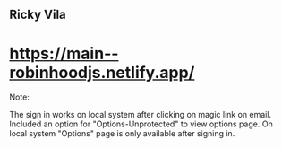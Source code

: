 ## Ricky Vila 

# https://main--robinhoodjs.netlify.app/
Note: 

The sign in works on local system after clicking on magic link on email. Included an option for "Options-Unprotected" to view options page. On local system "Options" page is only available after signing in. 
